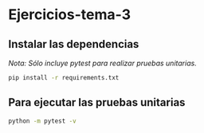 # Ejercicios-tema-3

## Instalar las dependencias

_Nota: Sólo incluye pytest para realizar pruebas unitarias._

```bash
pip install -r requirements.txt
```

## Para ejecutar las pruebas unitarias

```bash
python -m pytest -v
```

